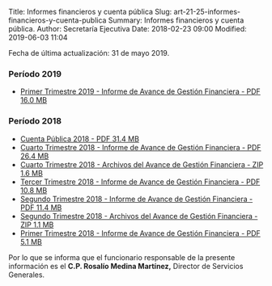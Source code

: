 Title: Informes financieros y cuenta pública
Slug: art-21-25-informes-financieros-y-cuenta-publica
Summary: Informes financieros y cuenta pública.
Author: Secretaría Ejecutiva
Date: 2018-02-23 09:00
Modified: 2019-06-03 11:04


Fecha de última actualización: 31 de mayo 2019.

### Período 2019

* [Primer Trimestre 2019 - Informe de Avance de Gestión Financiera - PDF 16.0 MB](informe-avance-gestion-financiera-2019-03.pdf)

### Período 2018

* [Cuenta Pública 2018 - PDF 31.4 MB](cuenta-publica-2018.pdf)
* [Cuarto Trimestre 2018 - Informe de Avance de Gestión Financiera - PDF 26.4 MB](informe-avance-gestion-financiera-2018-12.pdf)
* [Cuarto Trimestre 2018 - Archivos del Avance de Gestión Financiera - ZIP 1.6 MB](avance-de-gestion-financiera-2018-12.zip)
* [Tercer Trimestre 2018 - Informe de Avance de Gestión Financiera - PDF 10.8 MB](informe-avance-gestion-financiera-2018-09.pdf)
* [Segundo Trimestre 2018 - Informe de Avance de Gestión Financiera - PDF 11.4 MB](informe-avance-gestion-financiera-2018-06.pdf)
* [Segundo Trimestre 2018 - Archivos del Avance de Gestión Financiera - ZIP 1.1 MB](avance-de-gestion-financiera-2018-06.zip)
* [Primer Trimestre 2018 - Informe de Avance de Gestión Financiera - PDF 5.1 MB](informe-avance-gestion-financiera-2018-03.pdf)

Por lo que se informa que el funcionario responsable de la presente información es el **C.P. Rosalío Medina Martínez,** Director de Servicios Generales.
